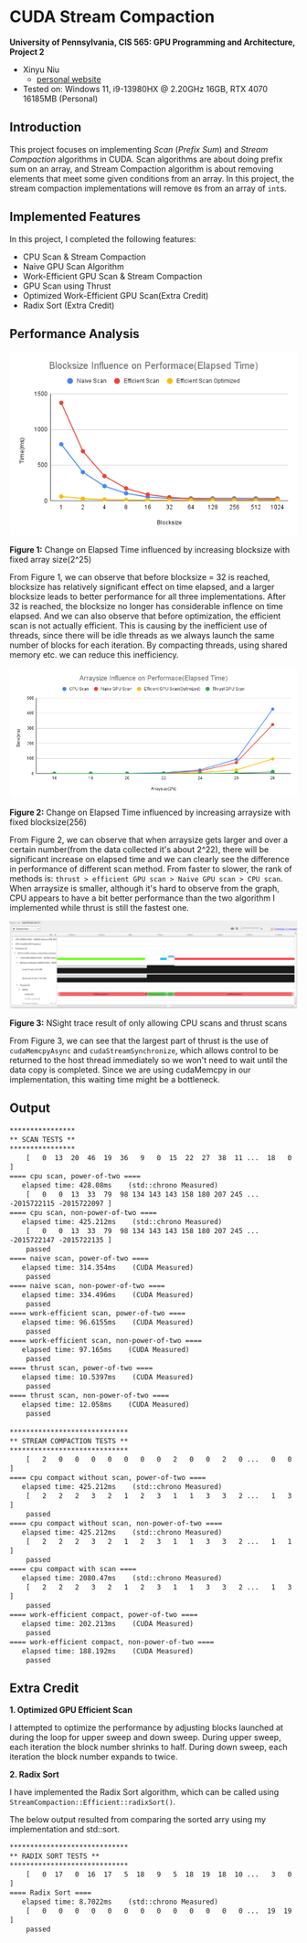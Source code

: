 CUDA Stream Compaction
======================

**University of Pennsylvania, CIS 565: GPU Programming and Architecture, Project 2**

* Xinyu Niu
  * [personal website](https://xinyuniu6.wixsite.com/my-site-1)
* Tested on: Windows 11, i9-13980HX @ 2.20GHz 16GB, RTX 4070 16185MB (Personal)


## Introduction

This project focuses on implementing *Scan* (*Prefix Sum*) and *Stream Compaction* algorithms in CUDA. Scan algorithms are about doing prefix sum on an array, and Stream Compaction algorithm is about removing elements that meet some given conditions from an array. In this project, the stream compaction implementations will remove `0`s from an array of `int`s.

## Implemented Features

In this project, I completed the following features:

* CPU Scan & Stream Compaction
* Naive GPU Scan Algorithm
* Work-Efficient GPU Scan & Stream Compaction
* GPU Scan using Thrust
* Optimized Work-Efficient GPU Scan(Extra Credit)
* Radix Sort (Extra Credit)

## Performance Analysis

![](img/blocksize.png)

**Figure 1:** Change on Elapsed Time influenced by increasing blocksize with fixed array size(2^25)

From Figure 1, we can observe that before blocksize = 32 is reached, blocksize has relatively significant effect on time elapsed, and a larger blocksize leads to better performance for all three implementations. After 32 is reached, the blocksize no longer has considerable inflence on time elapsed. And we can also observe that before optimization, the efficient scan is not actually efficient. This is causing by the inefficient use of threads, since there will be idle threads as we always launch the same number of blocks for each iteration. By compacting threads, using shared memory etc. we can reduce this inefficiency.

![](img/arraysize.png)

**Figure 2:** Change on Elapsed Time influenced by increasing arraysize with fixed blocksize(256)

From Figure 2, we can observe that when arraysize gets larger and over a certain number(from the data collected it's about 2^22), there will be significant increase on elapsed time and we can clearly see the difference in performance of different scan method. From faster to slower, the rank of methods is: ```thrust > efficient GPU scan > Naive GPU scan > CPU scan```. When arraysize is smaller, although it's hard to observe from the graph, CPU appears to have a bit better performance than the two algorithm I implemented while thrust is still the fastest one.

![](img/thrust.png)

**Figure 3:** NSight trace result of only allowing CPU scans and thrust scans

From Figure 3, we can see that the largest part of thrust is the use of ```cudaMemcpyAsync``` and ```cudaStreamSynchronize```, which allows control to be returned to the host thread immediately so we won't need to wait until the data copy is completed. Since we are using cudaMemcpy in our implementation, this waiting time might be a bottleneck.

## Output
```
****************
** SCAN TESTS **
****************
    [   0  13  20  46  19  36   9   0  15  22  27  38  11 ...  18   0 ]
==== cpu scan, power-of-two ====
   elapsed time: 428.08ms    (std::chrono Measured)
    [   0   0  13  33  79  98 134 143 143 158 180 207 245 ... -2015722115 -2015722097 ]
==== cpu scan, non-power-of-two ====
   elapsed time: 425.212ms    (std::chrono Measured)
    [   0   0  13  33  79  98 134 143 143 158 180 207 245 ... -2015722147 -2015722135 ]
    passed
==== naive scan, power-of-two ====
   elapsed time: 314.354ms    (CUDA Measured)
    passed
==== naive scan, non-power-of-two ====
   elapsed time: 334.496ms    (CUDA Measured)
    passed
==== work-efficient scan, power-of-two ====
   elapsed time: 96.6155ms    (CUDA Measured)
    passed
==== work-efficient scan, non-power-of-two ====
   elapsed time: 97.165ms    (CUDA Measured)
    passed
==== thrust scan, power-of-two ====
   elapsed time: 10.5397ms    (CUDA Measured)
    passed
==== thrust scan, non-power-of-two ====
   elapsed time: 12.058ms    (CUDA Measured)
    passed

*****************************
** STREAM COMPACTION TESTS **
*****************************
    [   2   0   0   0   0   0   0   0   2   0   0   2   0 ...   0   0 ]
==== cpu compact without scan, power-of-two ====
   elapsed time: 425.212ms    (std::chrono Measured)
    [   2   2   2   3   2   1   2   3   1   1   3   3   2 ...   1   3 ]
    passed
==== cpu compact without scan, non-power-of-two ====
   elapsed time: 425.212ms    (std::chrono Measured)
    [   2   2   2   3   2   1   2   3   1   1   3   3   2 ...   1   1 ]
    passed
==== cpu compact with scan ====
   elapsed time: 2080.47ms    (std::chrono Measured)
    [   2   2   2   3   2   1   2   3   1   1   3   3   2 ...   1   3 ]
    passed
==== work-efficient compact, power-of-two ====
   elapsed time: 202.213ms    (CUDA Measured)
    passed
==== work-efficient compact, non-power-of-two ====
   elapsed time: 188.192ms    (CUDA Measured)
    passed

```
## Extra Credit
**1. Optimized GPU Efficient Scan**

I attempted to optimize the performance by adjusting blocks launched at during the loop for upper sweep and down sweep. During upper sweep, each iteration the block number shrinks to half. During down sweep, each iteration the block number expands to twice.

**2. Radix Sort**

I have implemented the Radix Sort algorithm, which can be called using ```StreamCompaction::Efficient::radixSort()```.

The below output resulted from comparing the sorted arry using my implementation and std::sort.

```
*****************************
** RADIX SORT TESTS **
*****************************
    [   0  17   0  16  17   5  18   9   5  18  19  18  10 ...   3   0 ]
==== Radix Sort ====
   elapsed time: 8.7022ms    (std::chrono Measured)
    [   0   0   0   0   0   0   0   0   0   0   0   0   0 ...  19  19 ]
    passed
```